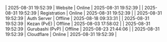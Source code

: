 | 2025-08-31 19:52:39 | Website | Online | 2025-08-31 19:52:39 |
| 2025-08-31 19:52:39 | Registration | Online | 2025-08-31 19:52:39 |
| 2025-08-31 19:52:39 | Auth Server | Offline | 2025-08-18 09:33:31 |
| 2025-08-31 19:52:39 | Kezan (PvE) | Offline | 2025-08-03 17:58:02 |
| 2025-08-31 19:52:39 | Gurubashi (PvP) | Offline | 2025-08-23 21:44:06 |
| 2025-08-31 19:52:39 | Cloudflare | Online | 2025-08-31 19:52:39 |
